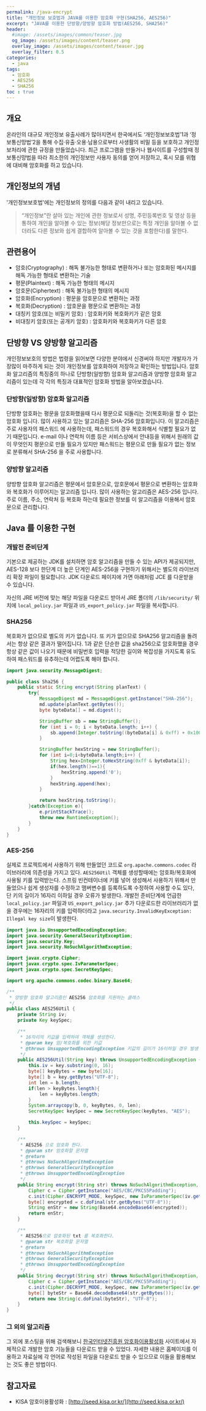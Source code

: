 ```yaml
---
permalink: /java-encrypt
title: "개인정보 보호법과 JAVA를 이용한 암호화 구현(SHA256, AES256)"
excerpt: "JAVA를 이용한 단방향/양방향 암호화 방법(AES256, SHA256)"
header:
  #image: /assets/images/common/teaser.jpg
  og_image: /assets/images/content/teaser.png
  overlay_image: /assets/images/content/teaser.jpg
  overlay_filter: 0.5
categories:
  - java
tags: 
  - 암호화
  - AES256
  - SHA256
toc : true
---
```


## 개요

온라인의 대규모 개인정보 유출사례가 많아지면서 한국에서도 ‘개인정보보호법’1과 ‘정보통신망법’2을 통해 수집·유출·오용·남용으로부터 사생활의 비밀 등을 보호하고 개인정보처리에 관한 규정을 만들었습니다. 최근 프로그램을 만들거나 웹사이트를 구성할때 정보통신망법을 따라 최소한의 개인정보만 사용자 동의를 얻어 저장하고, 혹시 모를 위협에 대비해 암호화를 하고 있습니다.


## 개인정보의 개념

'개인정보보호법'에는 개인정보의 정의를 다음과 같이 내리고 있습니다.

> “개인정보”란 살아 있는 개인에 관한 정보로서 성명, 주민등록번호 및 영상 등을 통하여 개인을 알아볼 수 있는 정보(해당 정보만으로는 특정 개인을 알아볼 수 없더라도 다른 정보와 쉽게 결합하여 알아볼 수 있는 것을 포함한다)를 말한다.


## 관련용어

* 암호(Cryptography) : 해독 불가능한 형태로 변환하거나 또는 암호화된 메시지를 해독 가능한 형태로 변환하는 기술
* 평문(Plaintext) : 해독 가능한 형태의 메시지
* 암호문(Ciphertext) : 해독 불가능한 형태의 메시지
* 암호화(Encryption) : 평문을 암호문으로 변환하는 과정
* 복호화(Decryption) : 암호문을 평문으로 변환하는 과정
* 대칭키 암호(또는 비밀키 암호) : 암호화키와 복호화키가 같은 암호
* 비대칭키 암호(또는 공개키 암호) : 암호화키와 복호화키가 다른 암호


## 단방향 VS 양방향 알고리즘

개인정보보호의 방법은 법령을 읽어보면 다양한 분야에서 신경써야 하지만 개발자가 가장많이 마주하게 되는 것이 개인정보를 암호화하여 저장하고 확인하는 방법입니다. 암호화 알고리즘의 특징중의 하나로 단방향(일방향) 암호화 알고리즘과 양방향 암호화 알고리즘이 있는데 각 각의 특징과 대표적인 암호화 방법을 알아보겠습니다.


### 단방향(일방향) 암호화 알고리즘

단방향 암호화는 평문을 암호화했을때 다시 평문으로 되돌리는 것(복호화)을 할 수 없는 암호화 입니다. 많이 사용하고 있는 알고리즘은 SHA-256 암호화입니다. 이 알고리즘은 주로 사용자의 패스워드 에 사용하는데, 패스워드의 경우 복호화해서 식별할 필요가 없기 때문입니다. e-mail 이나 연락처 이름 등은 서비스상에서 안내등을 위해서 원래의 값이 무엇인지 평문으로 만들 필요가 있지만 패스워드는 평문으로 만들 필요가 없는 정보로 분류해서 SHA-256 을 주로 사용합니다.


### 양방향 알고리즘

양방향 암호화 알고리즘은 평문에서 암호문으로, 암호문에서 평문으로 변환하는 암호화와 복호화가 이루어지는 알고리즘 입니다. 많이 사용하는 알고리즘은 AES-256 입니다. 주로 이름, 주소, 연락처 등 복호화 하는데 필요한 정보를 이 알고리즘을 이용해서 암호문으로 관리합니다.



## Java 를 이용한 구현
### 개발전 준비단계
기본으로 제공하는 JDK를 설치하면 암호 알고리즘을 만들 수 있는 API가 제공되지만, AES-128 보다 한단계 더 높은 단계인 AES-256을 구현하기 위해서는 별도의 라이브러리 확장 파일이 필요합니다.
JDK 다운로드 페이지에 가면 아래처럼 JCE 를 다운받을 수 있습니다.

자신의 JRE 버전에 맞는 해당 파일을 다운로드 받아서 JRE 폴더의 `/lib/security/` 위치에 `local_policy.jar` 파일과 `US_export_policy.jar` 파일을 복사합니다.


### SHA256
복호화가 없으므로 별도의 키가 없습니다. 또 키가 없으므로 SHA256 알고리즘을 돌려서는 항상 같은 결과가 떨어집니다. 1과 같은 단순한 값을 sha256으로 암호화했을 경우 항상 같은 값이 나오기 때문에 비밀번호 입력을 적당한 길이와 복잡성을 가지도록 유도하여 패스워드를 유추하는데 어렵도록 해야 합니다.

```java
import java.security.MessageDigest;

public class Sha256 {
    public static String encrypt(String planText) {
        try{
            MessageDigest md = MessageDigest.getInstance("SHA-256");
            md.update(planText.getBytes());
            byte byteData[] = md.digest();

            StringBuffer sb = new StringBuffer();
            for (int i = 0; i < byteData.length; i++) {
                sb.append(Integer.toString((byteData[i] & 0xff) + 0x100, 16).substring(1));
            }

            StringBuffer hexString = new StringBuffer();
            for (int i=0;i<byteData.length;i++) {
                String hex=Integer.toHexString(0xff & byteData[i]);
                if(hex.length()==1){
                    hexString.append('0');
                }
                hexString.append(hex);
            }

            return hexString.toString();
        }catch(Exception e){
            e.printStackTrace();
            throw new RuntimeException();
        }
    }
}
```

### AES-256
실제로 프로젝트에서 사용하기 위해 만들었던 코드로 `org.apache.commons.codec` 라이브러리에 의존성을 가지고 있다. `AES256Util` 객체를 생성할때에는 암호화/복호화에 사용될 키를 입력받는다. 스프링 빈컨테이너에 키를 넣어 생성해서 사용하기 위해서 만들었으나 쉽게 생성자를 수정하고 맴버변수를 등록하도록 수정하여 사용할 수도 있다, 단 키의 길이가 16자리 이하일 경우 오류가 발생한다. 개발전 준비단계에 언급한 `local_policy.jar` 파일과 `US_export_policy.jar` 추가 다운로드한 라이브러리가 없을 경우에는 16자리의 키를 입력하더라고 `java.security.InvalidKeyException: Illegal key size`이 발생한다.

```java
import java.io.UnsupportedEncodingException;
import java.security.GeneralSecurityException;
import java.security.Key;
import java.security.NoSuchAlgorithmException;

import javax.crypto.Cipher;
import javax.crypto.spec.IvParameterSpec;
import javax.crypto.spec.SecretKeySpec;

import org.apache.commons.codec.binary.Base64;

/**
 * 양방향 암호화 알고리즘인 AES256 암호화를 지원하는 클래스
 */
public class AES256Util {
    private String iv;
    private Key keySpec;

    /**
     * 16자리의 키값을 입력하여 객체를 생성한다.
     * @param key 암/복호화를 위한 키값
     * @throws UnsupportedEncodingException 키값의 길이가 16이하일 경우 발생
     */
    public AES256Util(String key) throws UnsupportedEncodingException {
        this.iv = key.substring(0, 16);
        byte[] keyBytes = new byte[16];
        byte[] b = key.getBytes("UTF-8");
        int len = b.length;
        if(len > keyBytes.length){
            len = keyBytes.length;
        }
        System.arraycopy(b, 0, keyBytes, 0, len);
        SecretKeySpec keySpec = new SecretKeySpec(keyBytes, "AES");

        this.keySpec = keySpec;
    }

    /**
     * AES256 으로 암호화 한다.
     * @param str 암호화할 문자열
     * @return
     * @throws NoSuchAlgorithmException
     * @throws GeneralSecurityException
     * @throws UnsupportedEncodingException
     */
    public String encrypt(String str) throws NoSuchAlgorithmException, GeneralSecurityException, UnsupportedEncodingException{
        Cipher c = Cipher.getInstance("AES/CBC/PKCS5Padding");
        c.init(Cipher.ENCRYPT_MODE, keySpec, new IvParameterSpec(iv.getBytes()));
        byte[] encrypted = c.doFinal(str.getBytes("UTF-8"));
        String enStr = new String(Base64.encodeBase64(encrypted));
        return enStr;
    }

    /**
     * AES256으로 암호화된 txt 를 복호화한다.
     * @param str 복호화할 문자열
     * @return
     * @throws NoSuchAlgorithmException
     * @throws GeneralSecurityException
     * @throws UnsupportedEncodingException
     */
    public String decrypt(String str) throws NoSuchAlgorithmException, GeneralSecurityException, UnsupportedEncodingException {
        Cipher c = Cipher.getInstance("AES/CBC/PKCS5Padding");
        c.init(Cipher.DECRYPT_MODE, keySpec, new IvParameterSpec(iv.getBytes()));
        byte[] byteStr = Base64.decodeBase64(str.getBytes());
        return new String(c.doFinal(byteStr), "UTF-8");
    }
}
```

### 그 외의 알고리즘
그 외에 포스팅을 위해 검색해보니 [한국인터넷진흥원 암호화이용활성화](http://seed.kisa.or.kr/) 사이트에서 자체적으로 개발한 암호 기능들을 다운로드 받을 수 있었다. 자세한 내용은 홈페이지를 이용하고 자료실에 각 언어로 작성된 파일을 다운로드 받을 수 있으므로 이들을 활용해보는 것도 좋은 방법이다.


## 참고자료
* KISA 암호이용활성화 : [http://seed.kisa.or.kr/](http://seed.kisa.or.kr/)